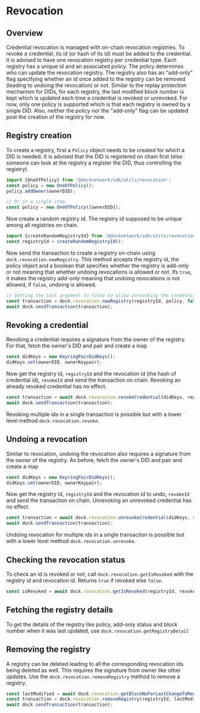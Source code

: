 # Revocation

## Overview
Credential revocation is managed with on-chain revocation registries. To revoke a credential, its id (or hash of its id) must be
added to the credential. It is advised to have one revocation registry per credential type. Each registry has a unique id and
an associated policy. The policy determines who can update the revocation registry. The registry also has an "add-only" flag specifying
whether an id once added to the registry can be removed (leading to undoing the revocation) or not.
Similar to the replay protection mechanism for DIDs, for each registry, the last modified block number is kept which is updated
each time a credential is revoked or unrevoked.
For now, only one policy is supported which is that each registry is owned by a single DID. Also, neither the policy
nor the "add-only" flag can be updated post the creation of the registry for now.

## Registry creation
To create a registry, first a `Policy` object needs to be created for which a DID is needed. It is advised that the DID
is registered on chain first (else someone can look at the registry a register the DID, thus controlling the registry).
```js
import {OneOfPolicy} from '@docknetwork/sdk/utils/revocation';
const policy = new OneOfPolicy();
policy.addOwner(ownerDID);

// Or in a single step
const policy = new OneOfPolicy([ownerDID]);
```

Now create a random registry id. The registry id supposed to be unique among all registries on chain.
```js
import {createRandomRegistryId} from '@docknetwork/sdk/utils/revocation';
const registryId = createRandomRegistryId();
```

Now send the transaction to create a registry on-chain using `dock.revocation.newRegistry`. This method accepts the registry id,
the policy object and a boolean that specifies whether the registry is add-only or not meaning that whether undoing revocations
is allowed or not. Ifs `true`, it makes the registry add-only meaning that undoing revocations is not allowed, if `false`,
undoing is allowed.
```js
// Setting the last argument to false to allow unrevoking the credential (undoing revocation)
const transaction = dock.revocation.newRegistry(registryId, policy, false);
await dock.sendTransaction(transaction);
```

## Revoking a credential
Revoking a credential requires a signature from the owner of the registry. For that, fetch the owner's DID and pair and
create a map
```js
const didKeys = new KeyringPairDidKeys();
didKeys.set(ownerDID, ownerKeypair);
```

Now get the registry id, `registryId` and the revocation id (the hash of credential id), `revokeId` and send the transaction on chain.
Revoking an already revoked credential has no effect.
```js
const transaction = await dock.revocation.revokeCredential(didKeys, registryId, revokeId);
await dock.sendTransaction(transaction);
```
Revoking multiple ids in a single transaction is possible but with a lower level method `dock.revocation.revoke`.

## Undoing a revocation
Similar to revocation, undoing the revocation also requires a signature from the owner of the registry. As before, fetch
the owner's DID and pair and create a map
```js
const didKeys = new KeyringPairDidKeys();
didKeys.set(ownerDID, ownerKeypair);
```

Now get the registry id, `registryId` and the revocation id to undo, `revokeId` and send the transaction on chain.
Unrevoking an unrevoked credential has no effect.
```js
const transaction = await dock.revocation.unrevokeCredential(didKeys, registryId, revokeId);
await dock.sendTransaction(transaction);
```
Undoing revocation for multiple ids in a single transaction is possible but with a lower level method `dock.revocation.unrevoke`.

## Checking the revocation status
To check an id is revoked or not, call `dock.revocation.getIsRevoked` with the registry id and revocation id. Returns `true`
if revoked else `false`.
```js
const isRevoked = await dock.revocation.getIsRevoked(registryId, revokeId);
```

## Fetching the registry details
To get the details of the registry like policy, add-only status and block number when it was last updated, use `dock.revocation.getRegistryDetail`

## Removing the registry
A registry can be deleted leading to all the corresponding revocation ids being deleted as well. This requires the signature
from owner like other updates. Use the `dock.revocation.removeRegistry` method to remove a registry.
```js
const lastModified = await dock.revocation.getBlockNoForLastChangeToRegistry(registryId);
const transaction = dock.revocation.removeRegistry(registryId, lastModified, didKeys);
await dock.sendTransaction(transaction);
```
